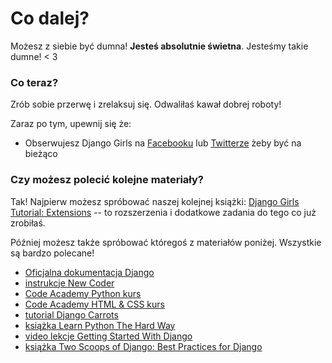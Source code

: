 # Co dalej?

Możesz z siebie być dumna! **Jesteś absolutnie świetna**. Jesteśmy takie dumne! < 3

### Co teraz?

Zrób sobie przerwę i zrelaksuj się. Odwaliłaś kawał dobrej roboty!

Zaraz po tym, upewnij się że:

*   Obserwujesz Django Girls na [Facebooku][1] lub [Twitterze][2] żeby być na bieżąco

 [1]: http://facebook.com/djangogirls
 [2]: http://twitter.com/djangogirls

### Czy możesz polecić kolejne materiały?

Tak! Najpierw możesz spróbować naszej kolejnej książki: [Django Girls Tutorial: Extensions][3] -- to rozszerzenia i dodatkowe zadania do tego co już zrobiłaś.

 [3]: http://djangogirls.gitbooks.io/django-girls-tutorial-extensions/

Później możesz także spróbować któregoś z materiałów poniżej. Wszystkie są bardzo polecane!

- [Oficjalna dokumentacja Django][4]
- [instrukcje New Coder][5]
- [Code Academy Python kurs][6]
- [Code Academy HTML & CSS kurs][7]
- [tutorial Django Carrots][8]
- [książka Learn Python The Hard Way][9]
- [video lekcje Getting Started With Django][10]
- [książka Two Scoops of Django: Best Practices for Django][11]

 [4]: https://docs.djangoproject.com/en/1.6/intro/tutorial01/
 [5]: http://newcoder.io/tutorials/
 [6]: http://www.codecademy.com/en/tracks/python
 [7]: http://www.codecademy.com/tracks/web
 [8]: http://django.carrots.pl/en/
 [9]: http://learnpythonthehardway.org/book/
 [10]: http://gettingstartedwithdjango.com/
 [11]: http://twoscoopspress.org/products/two-scoops-of-django-1-6
